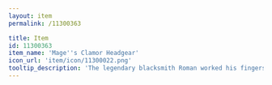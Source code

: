 ```yaml
---
layout: item
permalink: /11300363

title: Item
id: 11300363
item_name: 'Mage''s Clamor Headgear'
icon_url: 'item/icon/11300022.png'
tooltip_description: 'The legendary blacksmith Roman worked his fingers to the bone creating this hat for Mages competing in the arena. It has a special coating that helps the wearer withstand attacks for longer periods of time.'
---
```

